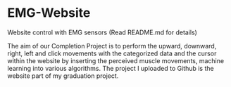 # EMG-Website
Website control with EMG sensors (Read README.md for details)

The aim of our Completion Project is to perform the upward, downward, right, left and click movements with the categorized data and the cursor within the website by inserting the perceived muscle movements, machine learning into various algorithms. The project I uploaded to Github is the website part of my graduation project.
